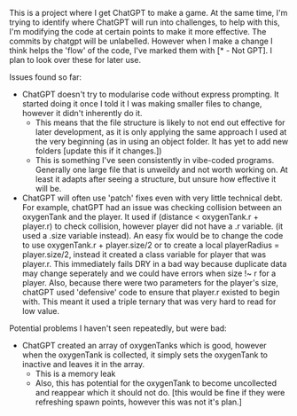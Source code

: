 This is a project where I get ChatGPT to make a game.
At the same time, I'm trying to identify where ChatGPT will run into challenges, to help with this, I'm modifying the code at certain points to make it more effective.
The commits by chatgpt will be unlabelled. However when I make a change I think helps the 'flow' of the code, I've marked them with [* - Not GPT]. I plan to look over these for later use.



Issues found so far:
- ChatGPT doesn't try to modularise code without express prompting. It started doing it once I told it I was making smaller files to change, however it didn't inherently do it.
    - This means that the file structure is likely to not end out effective for later development, as it is only applying the same approach I used at the very beginning (as in using an object folder. It has yet to add new folders [update this if it changes.])
    - This is something I've seen consistently in vibe-coded programs. Generally one large file that is unweildy and not worth working on. At least it adapts after seeing a structure, but unsure how effective it will be.
- ChatGPT will often use 'patch' fixes even with very little technical debt. For example, chatGPT had an issue was checking collision between an oxygenTank and the player. It used if (distance < oxygenTank.r + player.r) to check collision, however player did not have a .r variable. (it used a .size variable instead). An easy fix would be to change the code to use oxygenTank.r + player.size/2 or to create a local playerRadius = player.size/2, instead it created a class variable for player that was player.r. This immediately fails DRY in a bad way because duplicate data may change seperately and we could have errors when size !~ r for a player. Also, because there were two parameters for the player's size, chatGPT used 'defensive' code to ensure that player.r existed to begin with. This meant it used a triple ternary that was very hard to read for low value.


Potential problems I haven't seen repeatedly, but were bad:
- ChatGPT created an array of oxygenTanks which is good, however when the oxygenTank is collected, it simply sets the oxygenTank to inactive and leaves it in the array. 
    - This is a memory leak
    - Also, this has potential for the oxygenTank to become uncollected and reappear which it should not do. [this would be fine if they were refreshing spawn points, however this was not it's plan.]